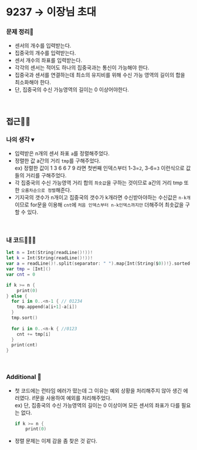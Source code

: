# 9237 → 이장님 초대
### 문제 정리📝
- 센서의 개수를 입력받는다.
- 집중국의 개수를 입력받는다.
- 센서 개수의 좌표를 입력받는다.
- 각각의 센서는 적어도 하나의 집중국과는 통신이 가능해야 한다.
- 집중국과 센서를 연결하는데 최소의 유지비를 위해 수신 가능 영역의 길이의 합을 최소화해야 한다.
- 단, 집중국의 수신 가능영역의 길이는 0 이상어야한다.

</br>

## 접근🚶🏻
### 나의 생각 ▾
- 입력받은 n개의 센서 좌표 `a`를 정렬해주었다.
- 정렬한 값 a간의 거리 `tmp`를 구해주었다.  
ex) 정렬한 값이 1 3 6 6 7 9 라면 첫번째 인덱스부터 1-3=`2`, 3-6=`3` 이런식으로 값들의 거리를 구해주었다.
- 각 집중국의 수신 가능영역 거리 합의 `최솟값`을 구하는 것이므로 a간의 거리 tmp 또한 `오름차순으로 정렬`해준다.
- 기지국의 갯수가 n개이고 집중국의 갯수가 k개라면 수신받아야하는 수신값은 `n-k개`이므로 for문을 이용해 `cnt`에 `처음 인덱스부터 n-k인덱스까지만` 더해주어 최솟값을 구할 수 있다.

</br>


### 내 코드👨🏻‍💻
```swift
let n = Int(String(readLine()!))!
let k = Int(String(readLine()!))!
var a = readLine()!.split(separator: " ").map{Int(String($0))!}.sorted(by: <)
var tmp = [Int]()
var cnt = 0

if k >= n {
    print(0)
} else {
  for i in 0..<n-1 { // 01234
    tmp.append(a[i+1]-a[i])
  }
  tmp.sort()
  
  for i in 0..<n-k { //0123
    cnt += tmp[i]
  }
  print(cnt)
}
```

</br>


### Additional 📂
- 첫 코드에는 런타임 에러가 떴는데 그 이유는 예외 상황을 처리해주지 않아 생긴 에러였다. if문을 사용하여 예외를 처리해주었다.   
    ex) 단, 집중국의 수신 가능영역의 길이는 0 이상이며 모든 센서의 좌표가 다를 필요는 없다.
    ```swift
    if k >= n {
        print(0)
    ```
- 정렬 문제는 이제 감을 좀 찾은 것 같다.


